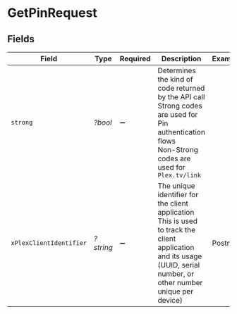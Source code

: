 # GetPinRequest


## Fields

| Field                                                                                                                                                                 | Type                                                                                                                                                                  | Required                                                                                                                                                              | Description                                                                                                                                                           | Example                                                                                                                                                               |
| --------------------------------------------------------------------------------------------------------------------------------------------------------------------- | --------------------------------------------------------------------------------------------------------------------------------------------------------------------- | --------------------------------------------------------------------------------------------------------------------------------------------------------------------- | --------------------------------------------------------------------------------------------------------------------------------------------------------------------- | --------------------------------------------------------------------------------------------------------------------------------------------------------------------- |
| `strong`                                                                                                                                                              | *?bool*                                                                                                                                                               | :heavy_minus_sign:                                                                                                                                                    | Determines the kind of code returned by the API call<br/>Strong codes are used for Pin authentication flows<br/>Non-Strong codes are used for `Plex.tv/link`<br/>     |                                                                                                                                                                       |
| `xPlexClientIdentifier`                                                                                                                                               | *?string*                                                                                                                                                             | :heavy_minus_sign:                                                                                                                                                    | The unique identifier for the client application<br/>This is used to track the client application and its usage<br/>(UUID, serial number, or other number unique per device)<br/> | Postman                                                                                                                                                               |